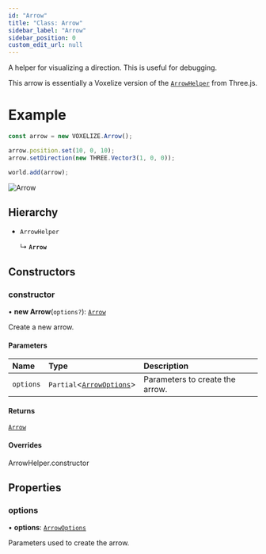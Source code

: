 ```yaml
---
id: "Arrow"
title: "Class: Arrow"
sidebar_label: "Arrow"
sidebar_position: 0
custom_edit_url: null
---
```


A helper for visualizing a direction. This is useful for debugging.

This arrow is essentially a Voxelize version of the [`ArrowHelper`](https://threejs.org/docs/#api/en/helpers/ArrowHelper) from Three.js.

# Example
```ts
const arrow = new VOXELIZE.Arrow();

arrow.position.set(10, 0, 10);
arrow.setDirection(new THREE.Vector3(1, 0, 0));

world.add(arrow);
```

![Arrow](/img/docs/arrow.png)

## Hierarchy

- `ArrowHelper`

  ↳ **`Arrow`**

## Constructors

### constructor

• **new Arrow**(`options?`): [`Arrow`](Arrow.md)

Create a new arrow.

#### Parameters

| Name | Type | Description |
| :------ | :------ | :------ |
| `options` | `Partial`\<[`ArrowOptions`](../modules.md#arrowoptions-166)\> | Parameters to create the arrow. |

#### Returns

[`Arrow`](Arrow.md)

#### Overrides

ArrowHelper.constructor

## Properties

### options

• **options**: [`ArrowOptions`](../modules.md#arrowoptions-166)

Parameters used to create the arrow.

